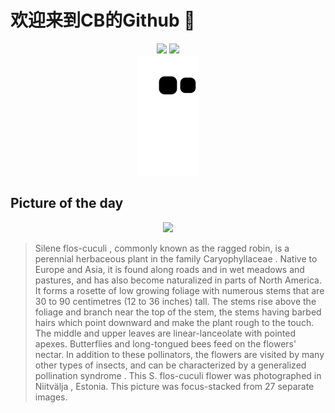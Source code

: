 
# 欢迎来到CB的Github 👋

<div align="center">
  <img height="137px" src="https://github-readme-stats.vercel.app/api?username=SuperCB&show_icons=true&theme=radical" />
  <img height="137px" src="https://github-readme-stats.vercel.app/api/top-langs/?username=SuperCB&hide_title=true&hide_border=true&layout=compact&langs_count=6&text_color=000&icon_color=fff" />
</div>


<div align="center">
    <img src="./contribution-snake/github-contribution-grid-snake.svg" />
</div>



## Picture of the day
<div align="center">
  <img width=400px src="https://upload.wikimedia.org/wikipedia/commons/thumb/b/b6/Silene_flos-cuculi_flower_-_Niitv%C3%A4lja.jpg/960px-Silene_flos-cuculi_flower_-_Niitv%C3%A4lja.jpg" />
</div>

>Silene flos-cuculi , commonly known as the ragged robin, is a perennial herbaceous plant in the family  Caryophyllaceae . Native to Europe and Asia, it is found along roads and in  wet meadows  and pastures, and has also become naturalized in parts of North America. It forms a rosette of low growing foliage with numerous stems that are 30 to 90 centimetres (12 to 36 inches) tall. The stems rise above the foliage and branch near the top of the stem, the stems having barbed hairs which point downward and make the plant rough to the touch. The middle and upper leaves are linear-lanceolate with pointed apexes. Butterflies and long-tongued bees feed on the flowers' nectar. In addition to these pollinators, the flowers are visited by many other types of insects, and can be characterized by a generalized  pollination syndrome . This  S. flos-cuculi  flower was photographed in  Niitvälja , Estonia. This picture was  focus-stacked  from 27 separate images.


